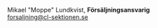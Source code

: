 Mikael "Moppe" Lundkvist, **Försäljningsansvarig** <i class="fa-solid fa-store"></i>  
forsaljning@cl-sektionen.se
